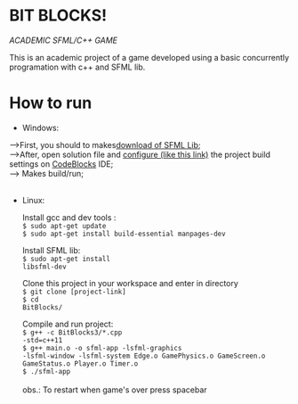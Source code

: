 # BIT BLOCKS!
 *ACADEMIC SFML/C++ GAME*

This is an academic project of a game developed using a basic concurrently programation with c++ and SFML lib.


# How to run

 - Windows:<br/>

 -->First, you should to makes[download of SFML Lib](https://www.sfml-dev.org/download/sfml/2.3.2/); <br/>
 -->After, open solution file and [configure (like this link)](https://www.sfml-dev.org/tutorials/2.5/start-cb.php) the project build settings on [CodeBlocks](http://www.codeblocks.org/downloads) IDE; <br/>
 --> Makes build/run; <br/>
<br/>
 - Linux:
 
	Install gcc and dev tools : <br/>
	<code>$ sudo apt-get update</code>  <br/>
	<code>$ sudo apt-get install build-essential manpages-dev</code> <br/>
	
	Install SFML lib: <br/>
	 <code>$ sudo apt-get install libsfml-dev</code> <br/>
	 
	 Clone this project in your workspace and enter in directory <br/>
	<code>$ git clone [project-link]</code> <br/>
	<code>$ cd  BitBlocks/</code> <br/>
	
	Compile and run project: <br/>
	<code>$ g++ -c BitBlocks3/*.cpp -std=c++11</code> <br/>
	<code>$ g++ main.o -o sfml-app -lsfml-graphics -lsfml-window -lsfml-system Edge.o GamePhysics.o GameScreen.o GameStatus.o Player.o Timer.o</code>  <br/>
	<code>$ ./sfml-app</code> <br/>
    <br />
    obs.: To restart when game's over press spacebar

```
